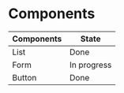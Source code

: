# Components

| Components | State       |
| ---------- | ----------- |
| List       | Done        |
| Form       | In progress |
| Button     | Done        |
